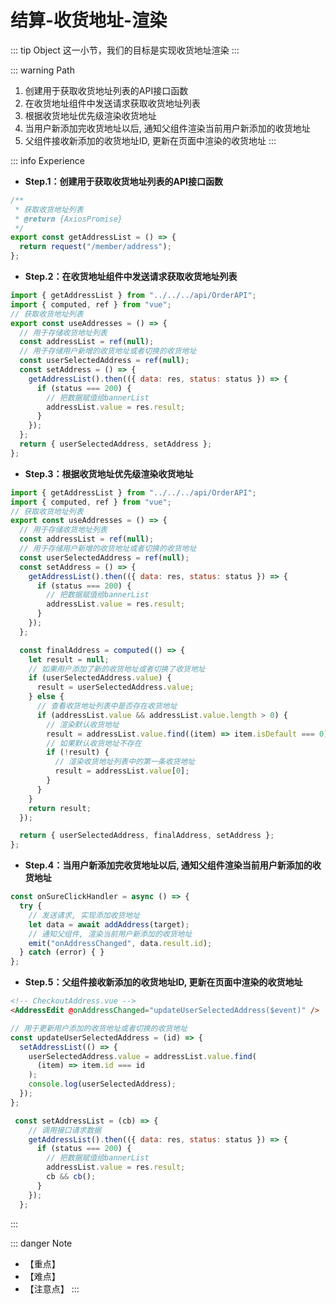 # 结算-收货地址-渲染

::: tip Object
这一小节，我们的目标是实现收货地址渲染
:::

::: warning Path

1. 创建用于获取收货地址列表的API接口函数
2. 在收货地址组件中发送请求获取收货地址列表
3. 根据收货地址优先级渲染收货地址
4. 当用户新添加完收货地址以后, 通知父组件渲染当前用户新添加的收货地址
5. 父组件接收新添加的收货地址ID, 更新在页面中渲染的收货地址
:::

::: info Experience

* **Step.1：创建用于获取收货地址列表的API接口函数**

```js
/**
 * 获取收货地址列表
 * @return {AxiosPromise}
 */
export const getAddressList = () => {
  return request("/member/address");
};

```

* **Step.2：在收货地址组件中发送请求获取收货地址列表**

```js
import { getAddressList } from "../../../api/OrderAPI";
import { computed, ref } from "vue";
// 获取收货地址列表
export const useAddresses = () => {
  // 用于存储收货地址列表
  const addressList = ref(null);
  // 用于存储用户新增的收货地址或者切换的收货地址
  const userSelectedAddress = ref(null);
  const setAddress = () => {
    getAddressList().then(({ data: res, status: status }) => {
      if (status === 200) {
        // 把数据赋值给bannerList
        addressList.value = res.result;
      }
    });
  };
  return { userSelectedAddress, setAddress };
};

```

* **Step.3：根据收货地址优先级渲染收货地址**

```js
import { getAddressList } from "../../../api/OrderAPI";
import { computed, ref } from "vue";
// 获取收货地址列表
export const useAddresses = () => {
  // 用于存储收货地址列表
  const addressList = ref(null);
  // 用于存储用户新增的收货地址或者切换的收货地址
  const userSelectedAddress = ref(null);
  const setAddress = () => {
    getAddressList().then(({ data: res, status: status }) => {
      if (status === 200) {
        // 把数据赋值给bannerList
        addressList.value = res.result;
      }
    });
  };

  const finalAddress = computed(() => {
    let result = null;
    // 如果用户添加了新的收货地址或者切换了收货地址
    if (userSelectedAddress.value) {
      result = userSelectedAddress.value;
    } else {
      // 查看收货地址列表中是否存在收货地址
      if (addressList.value && addressList.value.length > 0) {
        // 渲染默认收货地址
        result = addressList.value.find((item) => item.isDefault === 0);
        // 如果默认收货地址不存在
        if (!result) {
          // 渲染收货地址列表中的第一条收货地址
          result = addressList.value[0];
        }
      }
    }
    return result;
  });

  return { userSelectedAddress, finalAddress, setAddress };
};
```

* **Step.4：当用户新添加完收货地址以后, 通知父组件渲染当前用户新添加的收货地址**

```js
const onSureClickHandler = async () => {
  try {
    // 发送请求, 实现添加收货地址
    let data = await addAddress(target);
    // 通知父组件, 渲染当前用户新添加的收货地址
    emit("onAddressChanged", data.result.id);
  } catch (error) { }
};
```

* **Step.5：父组件接收新添加的收货地址ID, 更新在页面中渲染的收货地址**

```html
<!-- CheckoutAddress.vue -->
<AddressEdit @onAddressChanged="updateUserSelectedAddress($event)" />
```

```js
// 用于更新用户添加的收货地址或者切换的收货地址
const updateUserSelectedAddress = (id) => {
  setAddressList(() => {
    userSelectedAddress.value = addressList.value.find(
      (item) => item.id === id
    );
    console.log(userSelectedAddress);
  });
};
```

```js
 const setAddressList = (cb) => {
    // 调用接口请求数据
    getAddressList().then(({ data: res, status: status }) => {
      if (status === 200) {
        // 把数据赋值给bannerList
        addressList.value = res.result;
        cb && cb();
      }
    });
  };
```

:::

::: danger Note

* 【重点】
* 【难点】
* 【注意点】
:::
